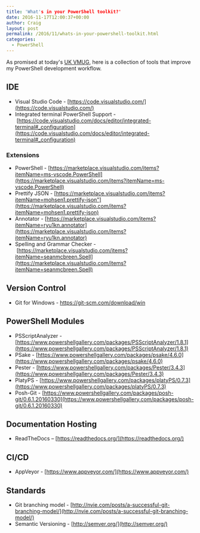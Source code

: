 ```yaml
---
title: 'What's in your PowerShell toolkit?'
date: 2016-11-17T12:00:37+00:00
author: Craig
layout: post
permalink: /2016/11/whats-in-your-powershell-toolkit.html
categories:
  - PowerShell
---
```

As promised at today's [UK VMUG](https://www.vmug.com/ukvmug), here is a collection of tools that improve my PowerShell development workflow.

<!--more-->

## IDE

* Visual Studio Code - [https://code.visualstudio.com/](https://code.visualstudio.com/)
* Integrated terminal PowerShell Support - [https://code.visualstudio.com/docs/editor/integrated-terminal#_configuration](https://code.visualstudio.com/docs/editor/integrated-terminal#_configuration)

### Extensions

* PowerShell - [https://marketplace.visualstudio.com/items?itemName=ms-vscode.PowerShell](https://marketplace.visualstudio.com/items?itemName=ms-vscode.PowerShell)
* Prettify JSON - [https://marketplace.visualstudio.com/items?itemName=mohsen1.prettify-json"](https://marketplace.visualstudio.com/items?itemName=mohsen1.prettify-json)
* Annotator - [https://marketplace.visualstudio.com/items?itemName=ryu1kn.annotator](https://marketplace.visualstudio.com/items?itemName=ryu1kn.annotator)
* Spelling and Grammar Checker - [https://marketplace.visualstudio.com/items?itemName=seanmcbreen.Spell](https://marketplace.visualstudio.com/items?itemName=seanmcbreen.Spell)

## Version Control

* Git for Windows - <a href="https://git-scm.com/download/win">https://git-scm.com/download/win</a>

## PowerShell Modules

* PSScriptAnalyzer - [https://www.powershellgallery.com/packages/PSScriptAnalyzer/1.8.1](https://www.powershellgallery.com/packages/PSScriptAnalyzer/1.8.1)
* PSake - [https://www.powershellgallery.com/packages/psake/4.6.0](https://www.powershellgallery.com/packages/psake/4.6.0)
* Pester - [https://www.powershellgallery.com/packages/Pester/3.4.3](https://www.powershellgallery.com/packages/Pester/3.4.3)
* PlatyPS - [https://www.powershellgallery.com/packages/platyPS/0.7.3](https://www.powershellgallery.com/packages/platyPS/0.7.3)
* Posh-Git - [https://www.powershellgallery.com/packages/posh-git/0.6.1.20160330](https://www.powershellgallery.com/packages/posh-git/0.6.1.20160330)

## Documentation Hosting

* ReadTheDocs – [https://readthedocs.org/](https://readthedocs.org/)

## CI/CD

* AppVeyor - [https://www.appveyor.com/](https://www.appveyor.com/)

## Standards

* Git branching model - [http://nvie.com/posts/a-successful-git-branching-model/](http://nvie.com/posts/a-successful-git-branching-model/)
* Semantic Versioning - [http://semver.org/](http://semver.org/)
